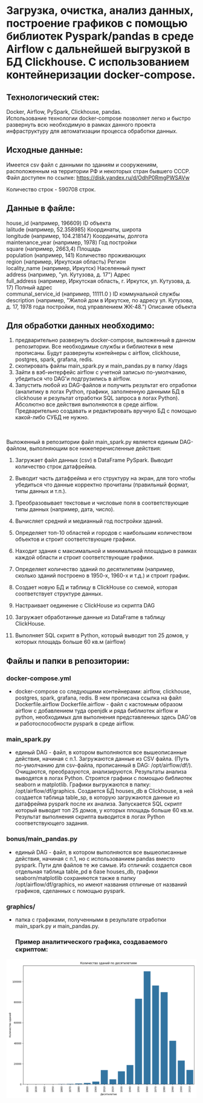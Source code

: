 # Загрузка, очистка, анализ данных, построение графиков с помощью библиотек Pyspark/pandas в среде Airflow c дальнейшей выгрузкой в БД Clickhouse. С использованием контейнеризации docker-compose.

## Технологический стек:
Docker, Airflow, PySpark, Clickhouse, pandas. <br>
Использование технологии docker-compose позволяет легко и быстро развернуть всю необходимую в рамках данного проекта инфраструктуру для автоматизации процесса обработки данных.


## Исходные данные:
Имеется csv файл с данными по зданиям и сооружениям, расположенным на территории РФ и некоторых стран бывшего СССР. 
Файл доступен по ссылке: https://disk.yandex.ru/d/OdhP0RmgPWSAVw

Количество строк - 590708 строк.

## Данные в файле:
house_id (например, 196609)  ID объекта   <br>
lalitude (например, 52.358985) Координаты, широта  <br>
longitude (например, 104.218147)  Координаты, долгота <br>
maintenance_year (например, 1978)  Год постройки <br>
square (например, 2663,4)  Площадь <br>
population (например, 141)  Количество проживающих  <br>
region (например, Иркутская область) Регион  <br>
locality_name (например, Иркутск)  Населенный пункт  <br>
address (например, "ул. Кутузова, д. 17") Адрес  <br>
full_address (например, Иркутская область, г. Иркутск, ул. Кутузова, д. 17)  Полный адрес  <br>
communal_service_id (например, 11111.0 ) ID коммунальной службы  <br>
description (например, "Жилой дом в Иркутске, по адресу ул. Кутузова, д. 17, 1978 года постройки, под управлением ЖК-48.") Описание объекта  <br>



## Для обработки данных необходимо:
1. предварительно развернуть docker-compose, выложенный в данном репозитории. Все необходимые службы и библиотеки в нем прописаны.
   Будут развернуты контейнеры с airflow, clickhouse, postgres, spark, grafana, redis.
2. скопировать файлы  main_spark.py и main_pandas.py в папку /dags
3. Зайти в вэб-интерфейс airflow с учетной записью по-умолчанию, убедиться что DAG'и подгрузились в airflow.
4. Запустить любой из DAG-файлов и получить результат его отработки (аналитику в логах Python, графики, заполненную данными БД в clickhouse 
   и результат отработки SQL запроса в логах Python).
   Абсолютно все действия выполняются в среде airflow. Предварительно создавать и редактировать вручную БД с помощью какой-либо СУБД не нужно.


<br>
<br>
Выложенный в репозитории файл main_spark.py является единым DAG-файлом, выполняющим все нижеперечисленные действия:

1. Загружает файл данных (csv) в DataFrame PySpark. Выводит количество строк датафрейма.

2. Выводит часть датафрейма и его структуру на экран, для того чтобы  убедиться что данные корректно прочитаны (правильный формат, типы данных и т.п.).

3. Преобразовывает текстовые и числовые поля в соответствующие типы данных (например, дата, число).

4. Вычисляет средний и медианный год постройки зданий.

5. Определяет топ-10 областей и городов с наибольшим количеством объектов и строит соответствующие графики.

6. Находит здания с максимальной и минимальной площадью в рамках каждой области и строит соответствующие графики.

7. Определяет количество зданий по десятилетиям (например, сколько зданий построено в 1950-х, 1960-х и т.д.) и строит график.

8. Создает новую БД и таблицу в ClickHouse со схемой, которая  соответствует структуре  данных. 

9. Настраивает оединение с ClickHouse из скрипта DAG

10. Загружает обработанные данные из DataFrame в таблицу  ClickHouse.

11. Выполняет SQL скрипт в Python, который выводит топ 25 домов, у которых площадь больше 60 кв.м (airflow)


## Файлы и папки в репозитории:
### docker-compose.yml 
- docker-compose со следующими контейнерами: airflow, clickhouse, postgres, spark, grafana, redis. В нем прописана ссылка на файл Dockerfile.airflow 
Dockerfile.airflow -  файл с  кастомным образом airflow с добавлением туда openjdk и ряда библиотек airflow и python, необходимых для выполнения представленных здесь DAG'ов и работоспособности pyspark в среде airflow.

### main_spark.py 
- единый DAG - файл, в котором выполняются все вышеописанные действия, начиная с п.1. Загружаются данные из CSV файла. (Путь по-умолчанию для csv-файла, прописанный в DAG: /opt/airflow/df/). Очищаются, преобразуются, анализируются. Результаты анализа выводятся в логах Python. Строятся графики с помощью библиотек seaborn и matplotlib. Графики выгружаются в папку: /opt/airflow/df/graphics. Создается БД houses_db в Clickhouse, в ней создается таблица table_sp, в которую загружаются данные из датафрейма pyspark после их анализа. Запускается SQL скрипт который выводит топ 25 домов, у которых площадь больше 60 кв.м. Результат выполнения скрипта выводится в логах Python соответствующего задания.

### bonus/main_pandas.py 
- единый DAG - файл, в котором выполняются все вышеописанные действия, начиная с п.1, но с использованием pandas вместо pyspark. Пути для файлов те же самые. Из отличий: создается своя отдельная таблица table_pd в базе houses_db, графики seaborn/matplotlib сохраняются также в папку /opt/airflow/df/graphics, но имеют названия отличные от названий графиков, сделанных с помощью pyspark.

### graphics/
- папка с графиками, полученными в результате отработки main_spark.py и main_pandas.py.

  ### Пример аналитического графика, создаваемого скриптом:
![Пример графика](graphics/decade_pySpark.png)

